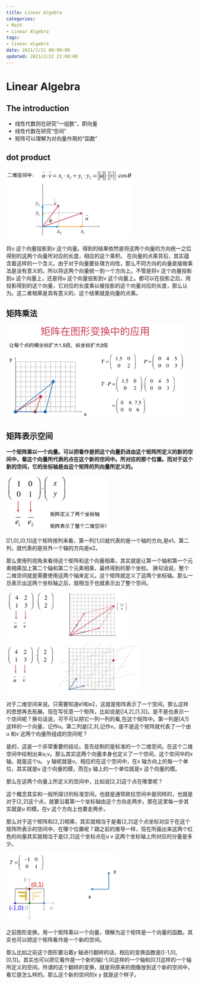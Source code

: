 ```yaml
---
title: Linear Algebra
categories:
- Math
- Linear Algebra
tags:
- linear algebra
date: 2021/2/21 08:00:00
updated: 2021/2/22 21:00:00
---
```




# Linear Algebra

## The introduction

- 线性代数则在研究“一组数”，即向量
- 线性代数在研究“空间”
- 矩阵可以理解为对向量作用的“函数”

## dot product

<img src="images/Linear%20Algebra/image-20210222100709152.png" alt="image-20210222100709152" style="zoom:67%;" />

将u 这个向量投影到v 这个向量。得到的结果依然是将这两个向量的方向统一之后得到的这两个向量所对应的长度，相应的这个乘积。
在向量的点乘背后，其实蕴含着这样的一个含义。由于对于向量要处理方向性，那么不同方向的向量直接做乘法是没有意义的。所以将这两个向量统一到一个方向上。不管是将v 这个向量投影到u 这个向量上，还是将u 这个向量投影到v 这个向量上。都可以在投影之后，用投影得到的这个向量，它对应的长度乘以被投影的这个向量对应的长度，那么认为。这二者相乘是具有意义的，这个结果就是向量的点乘。

## 矩阵乘法

<img src="images/Linear%20Algebra/image-20210222213841347.png" alt="image-20210222213841347" style="zoom:67%;" />

## 矩阵表示空间

**一个矩阵乘以一个向量。可以把看作是把这个向量扔进由这个矩阵所定义的新的空间中，看这个向量所代表的点在这个新的空间中。所对应的那个位置。而对于这个新的空间，它的坐标轴是由这个矩阵的列向量所定义的。**

<img src="images/Linear%20Algebra/image-20210222225132236.png" alt="image-20210222225132236" style="zoom:67%;" />

[[1,0],[0,1]]这个矩阵按列来看，第一列[1,0]就代表的是一个轴的方向,是e1。第二列，就代表的是另外一个轴的方向是e2。

那么使用列视角来看待这个矩阵和这个向量相乘，其实就是让第一个轴和第一个元素相乘加上第二个轴和第二个元素相乘，最终得到的那个坐标。
换句话说，整个二维空间就是需要使用这两个轴来定义。这个矩阵就定义了这两个坐标轴。那么一旦表示出这两个坐标轴之后，就相当于也就表示出了整个空间。

<img src="images/Linear%20Algebra/image-20210222225150121.png" alt="image-20210222225150121" style="zoom:50%;" />

<img src="images/Linear%20Algebra/image-20210222225218629.png" alt="image-20210222225218629" style="zoom:50%;" />

对于二维空间来说。只需要知道e1和e2，这就是矩阵表示了一个空间。那么这样的思想再去拓展。现在写任意一个矩阵，比如说是[[4,2],[1,3]]。是不是也表示一个空间呢？换句话说，可不可以把它一列一列的看,在这个矩阵中。第一列是[4,1]这样的一个向量，记作u。第二列是[2,3],记作v。是不是这个矩阵就代表了一个由u 和v 这两个向量所组成的空间呢？

是的，这是一个非常重要的结论。首先绘制的是标准的一个二维空间。在这个二维空间中绘制出来u,v。那么其实这两个向量本身也定义了一个空间，这个空间中的x 轴，就是这个u。 y 轴呢就是v。相应的在这个空间中，在x 轴方向上的每一个单位，其实就是u 这个向量的模，而在y 轴上的一个单位就是v 这个向量的模。

那么在这两个向量上所定义的空间中，比如说[2,2]这个点在哪里呢？

这个概念其实和一般所探讨的标准空间。也就是通常欧拉空间中是同样的，也就是对于[2,2]这个点，就要沿着第一个坐标轴由这个方向走两步。那在这里每一步其实就是u 的模。在v 这个方向上也要走两步。

那么对于这个矩阵和[2,2]相乘，其实就相当于是看[2,2]这个点坐标对应于在这个矩阵所表示的空间中，在哪个位置呢？跟之前的推导一样，现在所画出来这两个红色的向量其实就相当于是[2,2]这个坐标点在u v 这两个坐标轴上所对应的分量是多少。

<img src="images/Linear%20Algebra/image-20210222230243410.png" alt="image-20210222230243410" style="zoom:67%;" />

之前图形变换，用一个矩阵乘以一个向量，理解为这个矩阵是一个向量的函数。其实也可以把这个矩阵看作是一个新的空间。

那么比如之前这个图形要沿着y 轴进行翻转的话，相应的变换函数是[[-1,0],[0,1]]。其实也可以把它看作是一个新的轴[-1,0]这样的一个轴和[0,1]这样的一个轴所定义的空间。所谓的这个翻转的变换，就是将原来的图像放到这个新的空间中，看它是怎么样的。那么这个新的空间的x y 就是这个样子。